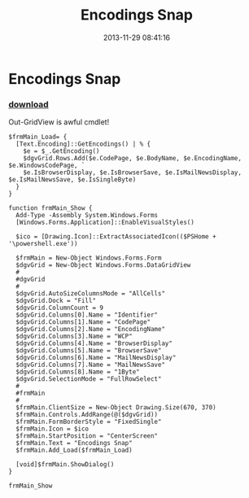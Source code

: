 ﻿---
pid:            4655
poster:         greg zakharov
title:          Encodings Snap
date:           2013-11-29 08:41:16
format:         posh
parent:         0
parent:         0

---

# Encodings Snap

### [download](4655.ps1)

Out-GridView is awful cmdlet!

```posh
$frmMain_Load= {
  [Text.Encoding]::GetEncodings() | % {
    $e = $_.GetEncoding()
    $dgvGrid.Rows.Add($e.CodePage, $e.BodyName, $e.EncodingName, $e.WindowsCodePage, `
    $e.IsBrowserDisplay, $e.IsBrowserSave, $e.IsMailNewsDisplay, $e.IsMailNewsSave, $e.IsSingleByte)
  }
}

function frmMain_Show {
  Add-Type -Assembly System.Windows.Forms
  [Windows.Forms.Application]::EnableVisualStyles()
  
  $ico = [Drawing.Icon]::ExtractAssociatedIcon(($PSHome + '\powershell.exe'))
  
  $frmMain = New-Object Windows.Forms.Form
  $dgvGrid = New-Object Windows.Forms.DataGridView
  #
  #dgvGrid
  #
  $dgvGrid.AutoSizeColumnsMode = "AllCells"
  $dgvGrid.Dock = "Fill"
  $dgvGrid.ColumnCount = 9
  $dgvGrid.Columns[0].Name = "Identifier"
  $dgvGrid.Columns[1].Name = "CodePage"
  $dgvGrid.Columns[2].Name = "EncodingName"
  $dgvGrid.Columns[3].Name = "WCP"
  $dgvGrid.Columns[4].Name = "BrowserDisplay"
  $dgvGrid.Columns[5].Name = "BrowserSave"
  $dgvGrid.Columns[6].Name = "MailNewsDisplay"
  $dgvGrid.Columns[7].Name = "MailNewsSave"
  $dgvGrid.Columns[8].Name = "1Byte"
  $dgvGrid.SelectionMode = "FullRowSelect"
  #
  #frmMain
  #
  $frmMain.ClientSize = New-Object Drawing.Size(670, 370)
  $frmMain.Controls.AddRange(@($dgvGrid))
  $frmMain.FormBorderStyle = "FixedSingle"
  $frmMain.Icon = $ico
  $frmMain.StartPosition = "CenterScreen"
  $frmMain.Text = "Encodings Snap"
  $frmMain.Add_Load($frmMain_Load)
  
  [void]$frmMain.ShowDialog()
}

frmMain_Show
```
